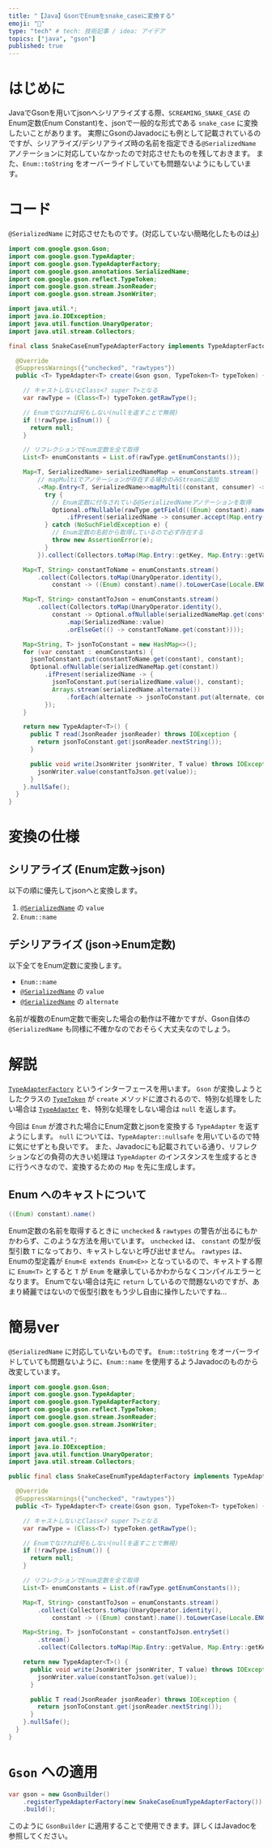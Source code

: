 ```yaml
---
title: "【Java】GsonでEnumをsnake_caseに変換する"
emoji: "🐍"
type: "tech" # tech: 技術記事 / idea: アイデア
topics: ["java", "gson"]
published: true
---
```


# はじめに

JavaでGsonを用いてjsonへシリアライズする際、`SCREAMING_SNAKE_CASE` のEnum定数(Enum Constant)を、jsonで一般的な形式である `snake_case` に変換したいことがあります。
実際にGsonのJavadocにも例として記載されているのですが、シリアライズ/デシリアライズ時の名前を指定できる`@SerializedName` アノテーションに対応していなかったので対応させたものを残しておきます。
また、`Enum::toString` をオーバーライドしていても問題ないようにもしています。

# コード

`@SerializedName` に対応させたものです。(対応していない簡略化したものは[↓](#簡易ver))

```java
import com.google.gson.Gson;
import com.google.gson.TypeAdapter;
import com.google.gson.TypeAdapterFactory;
import com.google.gson.annotations.SerializedName;
import com.google.gson.reflect.TypeToken;
import com.google.gson.stream.JsonReader;
import com.google.gson.stream.JsonWriter;

import java.util.*;
import java.io.IOException;
import java.util.function.UnaryOperator;
import java.util.stream.Collectors;

final class SnakeCaseEnumTypeAdapterFactory implements TypeAdapterFactory {

  @Override
  @SuppressWarnings({"unchecked", "rawtypes"})
  public <T> TypeAdapter<T> create(Gson gson, TypeToken<T> typeToken) {

    // キャストしないとClass<? super T>となる
    var rawType = (Class<T>) typeToken.getRawType();

    // Enumでなければ何もしない(nullを返すことで無視)
    if (!rawType.isEnum()) {
      return null;
    }

    // リフレクションでEnum定数を全て取得
    List<T> enumConstants = List.of(rawType.getEnumConstants());

    Map<T, SerializedName> serializedNameMap = enumConstants.stream()
        // mapMultiでアノテーションが存在する場合のみStreamに追加 
        .<Map.Entry<T, SerializedName>>mapMulti((constant, consumer) -> {
          try {
            // Enum定数に付与されている@SerializedNameアノテーションを取得
            Optional.ofNullable(rawType.getField(((Enum) constant).name()).getAnnotation(SerializedName.class))
                .ifPresent(serializedName -> consumer.accept(Map.entry(constant, serializedName)));
          } catch (NoSuchFieldException e) {
            // Enum定数の名前から取得しているので必ず存在する
            throw new AssertionError(e);
          }
        }).collect(Collectors.toMap(Map.Entry::getKey, Map.Entry::getValue));

    Map<T, String> constantToName = enumConstants.stream()
        .collect(Collectors.toMap(UnaryOperator.identity(),
            constant -> ((Enum) constant).name().toLowerCase(Locale.ENGLISH)));

    Map<T, String> constantToJson = enumConstants.stream()
        .collect(Collectors.toMap(UnaryOperator.identity(),
            constant -> Optional.ofNullable(serializedNameMap.get(constant))
                .map(SerializedName::value)
                .orElseGet(() -> constantToName.get(constant))));

    Map<String, T> jsonToConstant = new HashMap<>();
    for (var constant : enumConstants) {
      jsonToConstant.put(constantToName.get(constant), constant);
      Optional.ofNullable(serializedNameMap.get(constant))
          .ifPresent(serializedName -> {
            jsonToConstant.put(serializedName.value(), constant);
            Arrays.stream(serializedName.alternate())
                .forEach(alternate -> jsonToConstant.put(alternate, constant));
          });
    }

    return new TypeAdapter<T>() {
      public T read(JsonReader jsonReader) throws IOException {
        return jsonToConstant.get(jsonReader.nextString());
      }

      public void write(JsonWriter jsonWriter, T value) throws IOException {
        jsonWriter.value(constantToJson.get(value));
      }
    }.nullSafe();
  }
}
```

# 変換の仕様

## シリアライズ (Enum定数→json)

以下の順に優先してjsonへと変換します。

1. [`@SerializedName`](https://javadoc.io/doc/com.google.code.gson/gson/latest/com.google.gson/com/google/gson/annotations/SerializedName.html) の `value`
2. `Enum::name`

## デシリアライズ (json→Enum定数)

以下全てをEnum定数に変換します。

- `Enum::name`
- [`@SerializedName`](https://javadoc.io/doc/com.google.code.gson/gson/latest/com.google.gson/com/google/gson/annotations/SerializedName.html) の `value`
- [`@SerializedName`](https://javadoc.io/doc/com.google.code.gson/gson/latest/com.google.gson/com/google/gson/annotations/SerializedName.html) の `alternate`

名前が複数のEnum定数で衝突した場合の動作は不確かですが、Gson自体の `@SerializedName` も同様に不確かなのでおそらく大丈夫なのでしょう。

# 解説

[`TypeAdapterFactory`](https://javadoc.io/doc/com.google.code.gson/gson/latest/com.google.gson/com/google/gson/TypeAdapterFactory.html) というインターフェースを用います。
`Gson` が変換しようとしたクラスの [`TypeToken`](https://javadoc.io/doc/com.google.code.gson/gson/latest/com.google.gson/com/google/gson/reflect/TypeToken.html) が `create` メソッドに渡されるので、特別な処理をしたい場合は [`TypeAdapter`](https://javadoc.io/doc/com.google.code.gson/gson/latest/com.google.gson/com/google/gson/TypeAdapter.html) を、特別な処理をしない場合は `null` を返します。

今回は `Enum` が渡された場合にEnum定数とjsonを変換する `TypeAdapter` を返すようにします。
`null` については、`TypeAdapter::nullsafe` を用いているので特に気にせずとも良いです。
また、Javadocにも記載されている通り、リフレクションなどの負荷の大きい処理は `TypeAdapter` のインスタンスを生成するときに行うべきなので、変換するための `Map` を先に生成します。

## Enum へのキャストについて

```java
((Enum) constant).name()
```

Enum定数の名前を取得するときに `unchecked` & `rawtypes` の警告が出るにもかかわらず、このような方法を用いています。
`unchecked` は、 `constant` の型が仮型引数 `T` になっており、キャストしないと呼び出せません。
`rawtypes` は、Enumの型定義が `Enum<E extends Enum<E>>` となっているので、キャストする際に `Enum<T>` とすると `T` が `Enum` を継承しているかわからなくコンパイルエラーとなります。
Enumでない場合は先に `return` しているので問題ないのですが、あまり綺麗ではないので仮型引数をもう少し自由に操作したいですね…

# 簡易ver

`@SerializedName` に対応していないものです。
`Enum::toString` をオーバーライドしていても問題ないように、`Enum::name` を使用するようJavadocのものから改変しています。

```java
import com.google.gson.Gson;
import com.google.gson.TypeAdapter;
import com.google.gson.TypeAdapterFactory;
import com.google.gson.reflect.TypeToken;
import com.google.gson.stream.JsonReader;
import com.google.gson.stream.JsonWriter;

import java.util.*;
import java.io.IOException;
import java.util.function.UnaryOperator;
import java.util.stream.Collectors;

public final class SnakeCaseEnumTypeAdapterFactory implements TypeAdapterFactory {

  @Override
  @SuppressWarnings({"unchecked", "rawtypes"})
  public <T> TypeAdapter<T> create(Gson gson, TypeToken<T> typeToken) {

    // キャストしないとClass<? super T>となる
    var rawType = (Class<T>) typeToken.getRawType();

    // Enumでなければ何もしない(nullを返すことで無視)
    if (!rawType.isEnum()) {
      return null;
    }

    // リフレクションでEnum定数を全て取得
    List<T> enumConstants = List.of(rawType.getEnumConstants());

    Map<T, String> constantToJson = enumConstants.stream()
        .collect(Collectors.toMap(UnaryOperator.identity(),
            constant -> ((Enum) constant).name().toLowerCase(Locale.ENGLISH)));

    Map<String, T> jsonToConstant = constantToJson.entrySet()
        .stream()
        .collect(Collectors.toMap(Map.Entry::getValue, Map.Entry::getKey));

    return new TypeAdapter<T>() {
      public void write(JsonWriter jsonWriter, T value) throws IOException {
        jsonWriter.value(constantToJson.get(value));
      }

      public T read(JsonReader jsonReader) throws IOException {
        return jsonToConstant.get(jsonReader.nextString());
      }
    }.nullSafe();
  }
}
```

# `Gson` への適用

```java
var gson = new GsonBuilder()
    .registerTypeAdapterFactory(new SnakeCaseEnumTypeAdapterFactory())
    .build();
```

このように `GsonBuilder` に適用することで使用できます。詳しくはJavadocを参照してください。